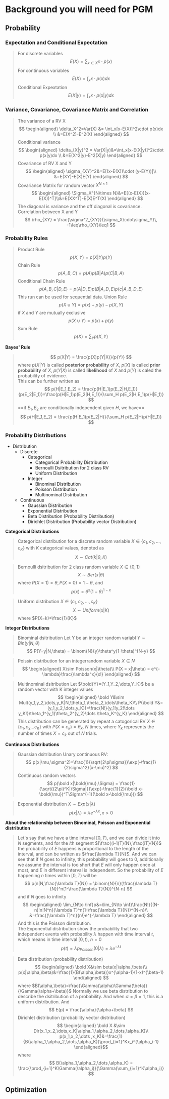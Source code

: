 # Background you will need for PGM
## Probability
### Expectation and Conditional Expectation
> For discrete variables
$$
E(X) = \sum_{x\in X}x \cdot p(x)
$$
For continuous variables
$$
E(X) = \int_{x}x \cdot p(x) dx
$$
Conditional Expextation
$$
E(X|y) = \int_x x\cdot p(x|y)dx
$$

### Variance, Covariance, Covariance Matrix and Correlation
> The variance of a RV X    
$$
\begin{aligned}
\delta_X^2=Var(X) &= \int_x[x-E(X)]^2\cdot p(x)dx
\\
&=E(X^2)-E^2(X)
\end{aligned}
$$
Conditional variance
$$
\begin{aligned}
\delta_{X|y}^2 = Var(X|y)&=\int_x[x-E(X|y)]^2\cdot p(x|y)dx
\\
&=E(X^2|y)-E^2(X|y)
\end{aligned}
$$
Covariance of RV X and Y
$$
\begin{aligned}
\sigma_{XY}^2&=E[(x-E(X))\cdot (y-E(Y))]\\
&=E(XY)-E(X)E(Y)
\end{aligned}
$$
Covariance Matrix for random vector $X^{N\times1}$
$$
\begin{aligned}
\Sigma_X^{N\times N}&=E[(x-E(X))(x-E(X))^T]\\&=E(XX^T)-E(X)E^T(X)
\end{aligned}
$$
The diagonal is variance and the off diagonal is covariance.    
Correlation between X and Y   
$$
\rho_{XY} = \frac{\sigma^2_{XY}}{\sigma_X\cdot\sigma_Y}\, -1\leq\rho_{XY}\leq1
$$

### Probability Rules
> Product Rule
$$
p(X,Y)=p(X|Y)p(Y)
$$
Chain Rule
$$
p(A,B,C)=p(A)p(B|A)p(C|B,A)
$$
Conditional Chain Rule
$$
p(A,B,C|D,E)=p(A|D,E)p(B|A,D,E)p(c|A,B,D,E)
$$
This run can be used for sequential data.
Union Rule
$$
p(X\cup Y) = p(x)+p(y)-p(X,Y)
$$
if $X$ and $Y$ are mutually exclusive
$$
p(X\cup Y) = p(x)+p(y)
$$
Sum Rule
$$
p(X)=\sum_Y p(X,Y)
$$     

__Bayes' Rule__
> $$
p(X|Y) = \frac{p(X)p(Y|X)}{p(Y)}
$$
where $p(X|Y)$ is called __posterior probability__ of $X$, $p(X)$ is called __prior probability__ of $X$, $p(Y|X)$ is called __likelihood__ of $X$ and $p(Y)$ is caled the probability of evidence.    
This can be further written as 
$$
p(H|E_1,E_2) = \frac{p(H|E_1)p(E_2|H,E_1)}{p(E_2|E_1)}=\frac{p(H|E_1)p(E_2|H,E_1)}{\sum_H p(E_2|H,E_1)p(H|E_1)}
$$
==if $E_1,E_2$ are conditionally independent given $H$, we have==
$$
p(H|E_1,E_2) = \frac{p(H|E_1)p(E_2|H)}{\sum_H p(E_2|H)p(H|E_1)}
$$
### Probability Distributions
- Distribution
    - Discrete
        - Categorical
            - Categorical Probability Distribution
            - Bernoulli Dsitribution for 2 class RV
            - Uniform Distribution
        - Integer
            - Binominal Distribution
            - Poisson Distribution
            - Multinominal Distribution
    - Continuous
        - Gaussian Distribution
        - Exponential Distribution
        - Beta Distribution (Probability Distribution)
        - Dirichlet Distribution (Probability vector Distribution)

__Categorical Distributions__
> Categorical distribution for a discrete random variable $X\in\{c_1,c_2,\dots,c_K\}$ with $K$ categorical values, denoted as
$$
X\sim Cat(k|\theta,K)
$$

>Bernoulli dsitribution for 2 class random variable $X\in\{0,1\}$
$$
X\sim Ber(x|\theta)
$$
where $P(X=1)=\theta,\,P(X=0)=1-\theta$, and 
$$
p(x) = \theta^x(1-\theta)^{1-x}
$$

>Uniform distribution $X\in\{c_1,c_2,\dots,c_K\}$
$$
X\sim Uniform(x|K)
$$
where $P(X=k)=\frac{1}{K}$

__Integer Distributions__
>Binominal dsitribution
Let Y be an integer random variabl $Y\sim Bin(y|N,\theta)$
$$
P(Y=y|N,\theta) = \binom{N}{y}\theta^y(1-\theta)^{N-y}
$$

>Poissin distribution for an integerrandom variable $X\in N$
$$
\begin{aligned}
X\sim Poisson(x|\theta)\\
P(X = x|\theta) = e^{-\lambda}\frac{\lambda^x}{x!}
\end{aligned}
$$

>Multinominal dsitribution
Let $\bold{Y}=(Y_1,Y_2,\dots,Y_K)$ be a random vector with K integer values
$$
\begin{aligned}
\bold Y&\sim Mult(y_1,y_2,\dots,y_K|N,\theta_1,\theta_2,\dots\theta_K)\\
P(\bold Y&=(y_1,y_2,\dots,y_K))=\frac{N!}{y_1!y_2!\dots y_K!}\theta_1^{y_1}\theta_2^{y_2}\dots \theta_K^{y_K}
\end{aligned}
$$
This distribution can be generated by repeat a catogorical RV $X\in\{c_1,c_2\dots c_K\}$ with $P(X=c_k)=\theta_k$, $N$ times, where $Y_k$ represents the number of times $X=c_k$ out of $N$ trials.

__Continuous Distributions__
>Gaussian dsitribution 
Unary continuous RV:
$$
p(x|\mu,\sigma^2)=\frac{1}{\sqrt{2\pi\sigma}}\exp(-\frac{1}{2\sigma^2}(x-\mu)^2)
$$
Continuous random vectors
$$
p(\bold x|\bold{\mu},\Sigma) = \frac{1}{\sqrt{(2\pi)^K|\Sigma|}}\exp(-\frac{1}{2}(\bold x-\bold{\mu})^T\Sigma^{-1}(\bold x-\bold{\mu}))
$$

>Exponential distribution $X\sim Exp(x|\lambda)$
$$
p(x|\lambda)=\lambda e^{-\lambda x},\,x>0
$$

__About the relationship between Binominal, Poisson and Exponential distribution__
>Let's say that we have a time interval $[0,T)$, and we can divide it into $N$ segments, and for the $i$th segment $[\frac{(i-1)T}{N},\frac{iT}{N})$ the probability of $E$ happens is proportional to the length of the interval, and can be written as $\frac{\lambda T}{N}$. And we can see that if $N$ goes to infinity, this probability will goes to $0$, additionally we assume the interval is too short that $E$ will only happen once at most, and $E$ in different interval is independent. So the probability of $E$ happening $n$ times within $[0,T)$ will be
$$
p(n|N,\frac{\lambda T}{N}) = \binom{N}{n}(\frac{\lambda T}{N})^n(1-\frac{\lambda T}{N})^{N-n}
$$
and if $N$ goes to infinity
$$
\begin{aligned}
\lim_{N\to \inf}p&=\lim_{N\to \inf}\frac{N!}{(N-n)!n!N^n}(\lambda T)^n(1-\frac{\lambda T}{N})^{N-n}\\
&=\frac{(\lambda T)^n}{n!}e^{-\lambda T}
\end{aligned}
$$
And this is the Poisson distribution.    
The Exponential distribution show the probability that two independent events with probability $\lambda$ happen with time interval $t$, which means in time interval $[0,t)$, $n=0$
$$
p(t) = \lambda p_{Poisson}(0|\lambda)=\lambda e^{-\lambda t}
$$

>Beta distribution (probability distribution)
$$
\begin{aligned}
\bold X&\sim beta(x|\alpha,\beta)\\
p(x|\alpha,\beta)&=\frac{1}{B(\alpha,\beta)}x^{\alpha-1}(1-x)^{\beta-1}
\end{aligned}
$$
where $B(\alpha,\beta)=\frac{\Gamma(\alpha)\Gamma(\beta)}{\Gamma(\alpha+\beta)}$
Normally we use beta distribution to describe the dsitribution of a probability. And when $\alpha = \beta = 1$,  this is a uniform distribution. And 
$$
E(p) = \frac{\alpha}{\alpha+\beta}
$$
>Dirichlet distribution (probability vector distribution)
$$
\begin{aligned}
\bold X &\sim Dir(x_1,x_2,\dots,x_K|\alpha_1,\alpha_2,\dots,\alpha_K)\\
p(x_1,x_2,\dots ,x_K)&=\frac{1}{B(\alpha_1,\alpha_2,\dots,\alpha_K)}\prod_{i=1}^Kx_i^{\alpha_i-1}
\end{aligned}$$
where
$$
B(\alpha_1,\alpha_2,\dots,\alpha_K) = \frac{\prod_{i=1}^K\Gamma(\alpha_i)}{\Gamma(\sum_{i=1}^K\alpha_i)}
$$
## Optimization